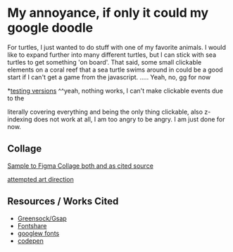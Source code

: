 # My annoyance, if only it could my google doodle

For turtles, I just wanted to do stuff with one of my favorite animals. I would like to expand further into many different turtles, but I can stick with sea turtles to get something 'on board'. That said, some small clickable elements on a coral reef that a sea turtle swims around in could be a good start if I can't get a game from the javascript. ..... Yeah, no, gg for now

*[testing versions](https://codepen.io/collection/eYYNqE) 
^^yeah, nothing works, I can't make clickable events due to the <main> literally covering everything and being the only thing clickable, also z-indexing does not work at all, I am too angry to be angry. I am just done for now.

## Collage

[Sample to Figma Collage both and as cited source](https://www.figma.com/file/KIEiC0Tgx5IF1BhpTLZhn0/Google-Doodle?node-id=0%3A1)

[attempted art direction](https://www.figma.com/design/DaRY2IUjdSwNkmC9Qkfo2Q/Style-Tile-for-Google-Doodle-(keith-raugust)?node-id=0-1&t=gLdnB9dn3iYrubHp-1) 


## Resources / Works Cited
 * [Greensock/Gsap](https://gsap.com/)
 * [Fontshare](https://www.fontshare.com/)
 * [googlew fonts](https://fonts.google.com/)
 * [codepen](codepen.io)